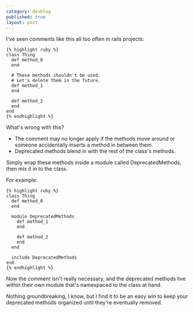 ```yaml
---
category: devblog
published: true
layout: post
---
```


I've seen comments like this all too often in rails projects:

    {% highlight ruby %}
    class Thing
      def method_0
      end

      # These methods shouldn't be used.
      # Let's delete them in the future.
      def method_1
      end

      def method_2
      end
    end
    {% endhighlight %}

What's wrong with this?

- The comment may no longer apply if the methods move around or someone accidentally inserts a method in between them.
- Deprecated methods blend in with the rest of the class's methods.

Simply wrap these methods inside a module called DeprecatedMethods, then mix it in to the class.

For example:

    {% highlight ruby %}
    class Thing
      def method_0
      end

      module DeprecatedMethods
        def method_1
        end

        def method_2
        end
      end

      include DeprecatedMethods
    end
    {% endhighlight %}

Now the comment isn't really necessary, and the deprecated methods live within
their own module that's namespaced to the class at hand.

Nothing groundbreaking, I know, but I find it to be an easy win to keep your deprecated methods organized until they're eventually removed.
